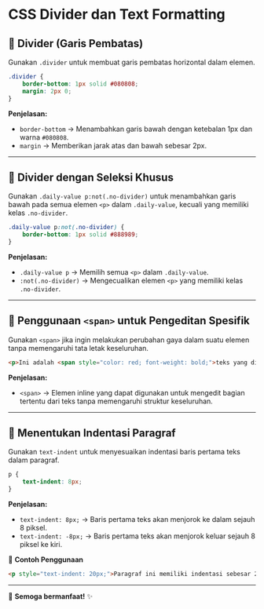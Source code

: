 # CSS Divider dan Text Formatting

## 📌 Divider (Garis Pembatas)
Gunakan `.divider` untuk membuat garis pembatas horizontal dalam elemen.

```css
.divider {
    border-bottom: 1px solid #080808;
    margin: 2px 0;
}
```
**Penjelasan:**
- `border-bottom` → Menambahkan garis bawah dengan ketebalan 1px dan warna `#080808`.
- `margin` → Memberikan jarak atas dan bawah sebesar 2px.

---

## 📌 Divider dengan Seleksi Khusus
Gunakan `.daily-value p:not(.no-divider)` untuk menambahkan garis bawah pada semua elemen `<p>` dalam `.daily-value`, kecuali yang memiliki kelas `.no-divider`.

```css
.daily-value p:not(.no-divider) {
    border-bottom: 1px solid #888989;
}
```
**Penjelasan:**
- `.daily-value p` → Memilih semua `<p>` dalam `.daily-value`.
- `:not(.no-divider)` → Mengecualikan elemen `<p>` yang memiliki kelas `.no-divider`.

---

## 📌 Penggunaan `<span>` untuk Pengeditan Spesifik
Gunakan `<span>` jika ingin melakukan perubahan gaya dalam suatu elemen tanpa memengaruhi tata letak keseluruhan.

```html
<p>Ini adalah <span style="color: red; font-weight: bold;">teks yang diedit</span> di dalam paragraf.</p>
```
**Penjelasan:**
- `<span>` → Elemen inline yang dapat digunakan untuk mengedit bagian tertentu dari teks tanpa memengaruhi struktur keseluruhan.

---

## 📌 Menentukan Indentasi Paragraf
Gunakan `text-indent` untuk menyesuaikan indentasi baris pertama teks dalam paragraf.

```css
p {
    text-indent: 8px;
}
```
**Penjelasan:**
- `text-indent: 8px;` → Baris pertama teks akan menjorok ke dalam sejauh 8 piksel.
- `text-indent: -8px;` → Baris pertama teks akan menjorok keluar sejauh 8 piksel ke kiri.

📌 **Contoh Penggunaan**
```html
<p style="text-indent: 20px;">Paragraf ini memiliki indentasi sebesar 20 piksel di awal baris pertama.</p>
```

---

🚀 **Semoga bermanfaat!** ✨